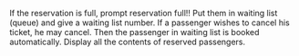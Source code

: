 If the reservation is full, prompt reservation full!! Put them in waiting list (queue) and give a waiting list number. If a passenger wishes to cancel his ticket, he may cancel. Then the passenger in waiting list is booked automatically. Display all the contents of reserved passengers.
